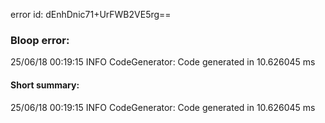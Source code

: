 error id: dEnhDnic71+UrFWB2VE5rg==
### Bloop error:

25/06/18 00:19:15 INFO CodeGenerator: Code generated in 10.626045 ms
#### Short summary: 

25/06/18 00:19:15 INFO CodeGenerator: Code generated in 10.626045 ms